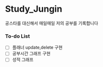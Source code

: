 # Study_Jungin

공스타를 대신해서 매일매일 저의 공부를 기록합니다


### To-do List
- [ ] 플래너 update,delete 구현
- [ ] 공부시간 그래프 구현 
- [ ] 성적 그래프 
